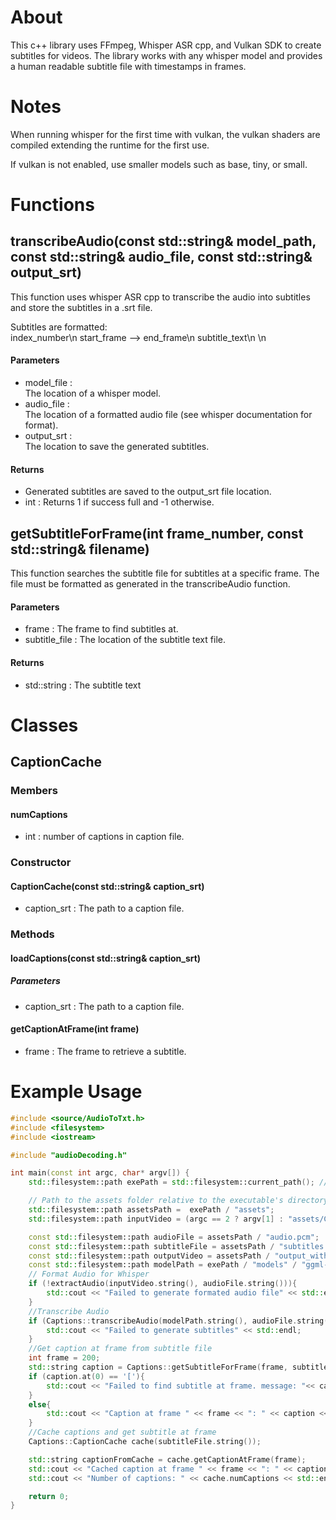 
# About
This c++ library uses FFmpeg, Whisper ASR cpp, and Vulkan SDK to create subtitles for videos. The library works with any whisper model and provides a human readable subtitle file with timestamps in frames. 

# Notes
When running whisper for the first time with vulkan, the vulkan shaders are compiled extending the runtime for the first use. 

If vulkan is not enabled, use smaller models such as base, tiny, or small.

# Functions
## transcribeAudio(const std::string& model_path, const std::string& audio_file, const std::string& output_srt)

This function uses whisper ASR cpp to transcribe the audio into subtitles and store the subtitles in a .srt file. 

Subtitles are formatted:  
index_number\n
start_frame --> end_frame\n 
subtitle_text\n
\n  


#### Parameters
- model_file :   
    The location of a whisper model. 
- audio_file :  
    The location of a formatted audio file (see whisper documentation for format).
- output_srt :  
    The location to save the generated subtitles. 
#### Returns
- Generated subtitles are saved to the output_srt file location. 
- int : Returns 1 if success full and -1 otherwise. 


## getSubtitleForFrame(int frame_number, const std::string& filename)

This function searches the subtitle file for subtitles at a specific frame. The file must be formatted as generated in the transcribeAudio function. 
#### Parameters
 - frame : 
    The frame to find subtitles at.
 - subtitle_file : 
    The location of the subtitle text file.

#### Returns
 - std::string : The subtitle text


# Classes
## CaptionCache
### Members
#### numCaptions
- int : number of captions in caption file.
### Constructor
#### CaptionCache(const std::string& caption_srt)
- caption_srt : The path to a caption file.

### Methods
#### loadCaptions(const std::string& caption_srt)
##### Parameters
- caption_srt : The path to a caption file.
#### getCaptionAtFrame(int frame)
- frame : The frame to retrieve a subtitle.


# Example Usage
```cpp
#include <source/AudioToTxt.h>
#include <filesystem>
#include <iostream>

#include "audioDecoding.h"

int main(const int argc, char* argv[]) {
    std::filesystem::path exePath = std::filesystem::current_path(); // Gets the current working directory (where executable runs)

    // Path to the assets folder relative to the executable's directory
    std::filesystem::path assetsPath =  exePath / "assets";
    std::filesystem::path inputVideo = (argc == 2 ? argv[1] : "assets/CS_test.mp4");

    const std::filesystem::path audioFile = assetsPath / "audio.pcm";
    const std::filesystem::path subtitleFile = assetsPath / "subtitles.srt";
    const std::filesystem::path outputVideo = assetsPath / "output_with_subtitles_turbo.mp4";
    const std::filesystem::path modelPath = exePath / "models" / "ggml-large-v3-turbo-q5_0.bin"; //"ggml-base.bin"
    // Format Audio for Whisper
    if (!extractAudio(inputVideo.string(), audioFile.string())){
        std::cout << "Failed to generate formated audio file" << std::endl;
    }
    //Transcribe Audio
    if (Captions::transcribeAudio(modelPath.string(), audioFile.string(), subtitleFile.string()) != 0){
        std::cout << "Failed to generate subtitles" << std::endl;
    }
    //Get caption at frame from subtitle file
    int frame = 200; 
    std::string caption = Captions::getSubtitleForFrame(frame, subtitleFile.string());
    if (caption.at(0) == '['){
        std::cout << "Failed to find subtitle at frame. message: "<< caption << std::endl;
    }
    else{
        std::cout << "Caption at frame " << frame << ": " << caption << std::endl;
    }
    //Cache captions and get subtitle at frame
    Captions::CaptionCache cache(subtitleFile.string());

    std::string captionFromCache = cache.getCaptionAtFrame(frame);
    std::cout << "Cached caption at frame " << frame << ": " << captionFromCache << std::endl;
    std::cout << "Number of captions: " << cache.numCaptions << std::endl;

    return 0;
}
```